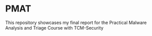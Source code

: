# PMAT
This repository showcases my final report for the Practical Malware Analysis and Triage Course with TCM-Security
